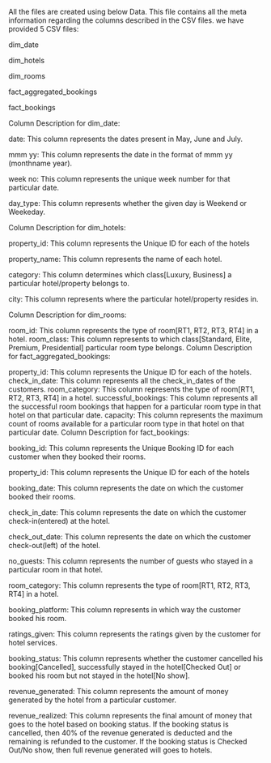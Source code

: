 All the files are created using below Data. This file contains all the meta information regarding the columns described in the CSV files. we have provided 5 CSV files:

dim_date

dim_hotels

dim_rooms

fact_aggregated_bookings

fact_bookings

Column Description for dim_date:


date: This column represents the dates present in May, June and July.

mmm yy: This column represents the date in the format of mmm yy (monthname year).

week no: This column represents the unique week number for that particular date.

day_type: This column represents whether the given day is Weekend or Weekeday.

Column Description for dim_hotels:


property_id: This column represents the Unique ID for each of the hotels

property_name: This column represents the name of each hotel.

category: This column determines which class[Luxury, Business] a particular hotel/property belongs to.

city: This column represents where the particular hotel/property resides in.

Column Description for dim_rooms:

room_id: This column represents the type of room[RT1, RT2, RT3, RT4] in a hotel.
room_class: This column represents to which class[Standard, Elite, Premium, Presidential] particular room type belongs.
Column Description for fact_aggregated_bookings:

property_id: This column represents the Unique ID for each of the hotels.
check_in_date: This column represents all the check_in_dates of the customers.
room_category: This column represents the type of room[RT1, RT2, RT3, RT4] in a hotel.
successful_bookings: This column represents all the successful room bookings that happen for a particular room type in that hotel on that particular date.
capacity: This column represents the maximum count of rooms available for a particular room type in that hotel on that particular date.
Column Description for fact_bookings:

booking_id: This column represents the Unique Booking ID for each customer when they booked their rooms.

property_id: This column represents the Unique ID for each of the hotels

booking_date: This column represents the date on which the customer booked their rooms.

check_in_date: This column represents the date on which the customer check-in(entered) at the hotel.

check_out_date: This column represents the date on which the customer check-out(left) of the hotel.

no_guests: This column represents the number of guests who stayed in a particular room in that hotel.

room_category: This column represents the type of room[RT1, RT2, RT3, RT4] in a hotel.

booking_platform: This column represents in which way the customer booked his room.

ratings_given: This column represents the ratings given by the customer for hotel services.

booking_status: This column represents whether the customer cancelled his booking[Cancelled], successfully stayed in the hotel[Checked Out] or booked his room but not stayed in the hotel[No show].

revenue_generated: This column represents the amount of money generated by the hotel from a particular customer.

revenue_realized: This column represents the final amount of money that goes to the hotel based on booking status. If the booking status is cancelled, then 40% of the revenue generated is deducted and the
remaining is refunded to the customer. If the booking status is Checked Out/No show, then full revenue generated will goes to hotels.
